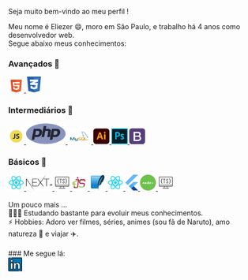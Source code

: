 Seja muito bem-vindo ao meu perfil !

Meu nome é Eliezer 😄, moro em São Paulo, e trabalho há 4 anos como desenvolvedor web.
<br />
Segue abaixo meus conhecimentos:
<br />
### Avançados 🥇
<a href="https://developer.mozilla.org/pt-BR/docs/Web/HTML" target="_blank">
    <img height="32" src="./logo-html.png" alt="HTML"/>
</a>

<a href="https://developer.mozilla.org/pt-BR/docs/Web/CSS" target="_blank">
    <img height="32" src="./logo-css.png" alt="CSS"/>
</a>

### Intermediários 🥈
<a href="https://www.javascript.com/" target="_blank">
  <img height="32" src="./logo-javascript.png" alt="JavaScript"/>
</a>

<a href="https://www.php.net/" target="_blank">
  <img height="42" src="./logo-php.svg" alt="PHP"/>
</a>

<a href="https://www.mysql.com/" target="_blank">
  <img height="32" src="./logo-mysql.png" alt="MySQL"/>
</a>

<a href="https://www.adobe.com/br/products/illustrator.html" target="_blank">
  <img height="32" src="./logo-illustrator.png" alt="Illustrator"/>
</a>

<a href="https://www.adobe.com/br/products/photoshop.html" target="_blank">
  <img height="32" src="./logo-photoshop.png" alt="Photoshop"/>
</a>

<a href="https://getbootstrap.com/" target="_blank">
  <img height="32" src="./logo-bootstrap.png" alt="Bootstrap"/>
</a>

### Básicos 🥉
<a href="https://reactjs.org/">
    <img height="32" src="./logo-react.png" alt="React JS"/>
</a>

<a href="https://nextjs.org/">
    <img height="32" src="./logo-next.png" alt="Next JS"/>
</a>

<a href="https://www.typescriptlang.org/">
  <img height="32" src="./logo-typescript.png" alt="TypeScript"/>
</a>

<a href="https://ejs.co/">
  <img height="32" src="./logo-ejs.svg" alt="EJS"/>
</a>

<a href="https://www.sqlite.org/">
  <img height="32" src="./logo-sqlite.png" alt="SQLite"/>
</a>

<a href="https://reactnative.dev/">
  <img height="32" src="./logo-react.png" alt="React Native"/>
</a>

<a href="https://flutter.dev/">
  <img height="32" src="./logo-flutter.png" alt="Flutter"/>
</a>

<a href="https://nodejs.org/en/">
  <img height="32" src="./logo-node.png" alt="Node JS"/>
</a>

<a href="https://www.python.org/">
  <img height="32" src="logo-typescript.png" alt="Python"/>
</a>
<br /><br />
Um pouco mais ...<br />
🚀🚀🚀 Estudando bastante para evoluir meus conhecimentos.<br />
⚡ Hobbies: Adoro ver filmes, séries, animes (sou fã de Naruto), amo natureza 🌱 e viajar ✈️.
<br /><br />
### Me segue lá:
<br />
<a href="https://www.linkedin.com/in/eliezer-matos-52ab4433/">
  <img alt="Meu linkedin" width="28" src="./logo-linkedin.svg" />
</a>
